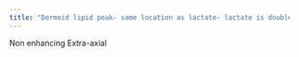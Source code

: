 ```yaml
---
title: "Dermoid lipid peak- same location as lactate- lactate is double peaked"
---
```

Non enhancing
Extra-axial

